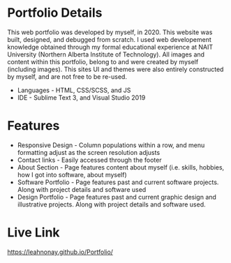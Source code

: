 # Portfolio Details
This web portfolio was developed by myself, in 2020. This website was built, designed, and debugged from scratch. I used web developement knowledge obtained through my formal educational experience at NAIT University (Northern Alberta Institute of Technology). All images and content within this portfolio, belong to and were created by myself (including images). This sites UI and themes were also entirely constructed by myself, and are not free to be re-used.
* Languages - HTML, CSS/SCSS, and JS
* IDE - Sublime Text 3, and Visual Studio 2019

# Features
* Responsive Design - Column populations within a row, and menu formatting adjust as the screen resolution adjusts
* Contact links - Easily accessed through the footer
* About Section - Page features content about myself (i.e. skills, hobbies, how I got into software, about myself)
* Software Portfolio - Page features past and current software projects. Along with project details and software used
* Design Portfolio - Page features past and current graphic design and illustrative projects. Along with project details and software used.

# Live Link
https://leahnonay.github.io/Portfolio/
